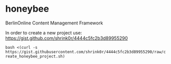 honeybee
========

BerlinOnline Content Management Framework

In order to create a new project use:
https://gist.github.com/shrink0r/4444c5fc2b3d89955290

```bash <(curl -s https://gist.githubusercontent.com/shrink0r/4444c5fc2b3d89955290/raw/create_honeybee_project.sh)```
